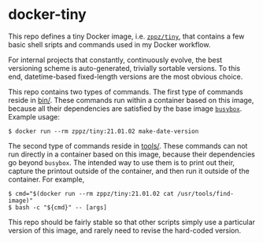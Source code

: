 # docker-tiny

This repo defines a tiny Docker image, i.e. [`zppz/tiny`](https://hub.docker.com/r/zppz/tiny), that contains a few basic shell sripts and commands used in my Docker workflow.

For internal projects that constantly, continuously evolve, the best versioning scheme is auto-generated, trivially sortable versions. To this end, datetime-based fixed-length versions are the most obvious choice.

This repo contains two types of commands. The first type of commands reside in [bin/](./bin). These commands run within a container based on this image, because all their dependencies are satisfied by the base image [`busybox`](https://hub.docker.com/_/busybox). Example usage:

```
$ docker run --rm zppz/tiny:21.01.02 make-date-version
```

The second type of commands reside in [tools/](./tools). These commands can not run directly in a container based on this image, because their dependencies go beyond `busybox`. The intended way to use them is to print out their, capture the printout outside of the container, and then run it outside of the container. For example,

```
$ cmd="$(docker run --rm zppz/tiny:21.01.02 cat /usr/tools/find-image)"
$ bash -c "${cmd}" -- [args]
```

This repo should be fairly stable so that other scripts simply use a particular version of this image, and rarely need to revise the hard-coded version.
